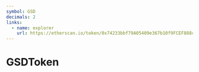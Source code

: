 ```yaml
---
symbol: GSD
decimals: 2
links:
  - name: explorer
    url: https://etherscan.io/token/0x74233bbf79A05409e367b10f9FCEF888cfFc9e59
---
```


# GSDToken
